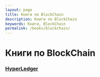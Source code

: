 ```yaml
---
layout: page
title: Книги по BlockChain
description: Книги по BlockChain
keywords: Книги, BlockChain
permalink: /books/blockchain/
---
```


# Книги по BlockChain

### [HyperLedger](/books/blockchain/hyperledger/)
